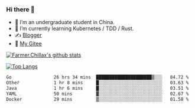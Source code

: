 ### Hi there 👋

- 🔭 I’m an undergraduate student in China.
- 🌱 I’m currently learning Kubernetes / TDD / Rust.
- ✍️ [Blogger](https://blog.farmer233.top)
- 🤔 [My Gitee](https://gitee.com/Farmer-chong)


[![Farmer.Chillax's github stats](https://github-readme-stats.vercel.app/api?username=FarmerChillax)](https://github.com/anuraghazra/github-readme-stats)

[![Top Langs](https://github-readme-stats.vercel.app/api/top-langs/?username=FarmerChillax&layout=compact&hide=html,css,javascript)](https://github.com/anuraghazra/github-readme-stats)


<a href="https://wakatime.com/@Farmer"> </a>
          <!--START_SECTION:waka-->

```txt
Go                26 hrs 34 mins  █████████████████████▒░░░   84.72 %
Other             1 hr 8 mins     █░░░░░░░░░░░░░░░░░░░░░░░░   03.63 %
Java              1 hr 6 mins     █░░░░░░░░░░░░░░░░░░░░░░░░   03.51 %
YAML              50 mins         ▓░░░░░░░░░░░░░░░░░░░░░░░░   02.67 %
Docker            29 mins         ▒░░░░░░░░░░░░░░░░░░░░░░░░   01.58 %
```

<!--END_SECTION:waka-->



<!--
**Farmer-chong/Farmer-chong** is a ✨ _special_ ✨ repository because its `README.md` (this file) appears on your GitHub profile.

Here are some ideas to get you started:

- 🔭 I’m currently working on ...
- 🌱 I’m currently learning ...
- 👯 I’m looking to collaborate on ...
- 🤔 I’m looking for help with ...
- 💬 Ask me about ...
- 📫 How to reach me: ...
- 😄 Pronouns: ...
- ⚡ Fun fact: ...
-->
